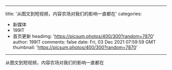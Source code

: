
---
title: '从图文到短视频，内容农场对我们的影响一直都在'
categories: 
 - 新媒体
 - 199IT
 - 首页更新
headimg: 'https://picsum.photos/400/300?random=7870'
author: 199IT
comments: false
date: Fri, 03 Dec 2021 07:59:59 GMT
thumbnail: 'https://picsum.photos/400/300?random=7870'
---

<div>   
从图文到短视频，内容农场对我们的影响一直都在  
</div>
            